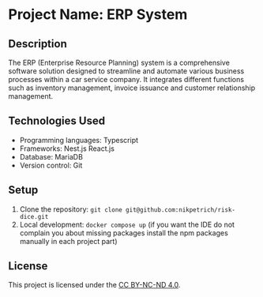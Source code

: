 # Project Name: ERP System

## Description

The ERP (Enterprise Resource Planning) system is a comprehensive software solution designed to streamline and automate various business processes within a car service company. It integrates different functions such as inventory management, invoice issuance and customer relationship management.

## Technologies Used

- Programming languages: Typescript
- Frameworks: Nest.js React.js
- Database: MariaDB
- Version control: Git

## Setup

1. Clone the repository: `git clone git@github.com:nikpetrich/risk-dice.git`
2. Local development: `docker compose up` (if you want the IDE do not complain you about missing packages install the npm packages manually in each project part)

## License

This project is licensed under the [CC BY-NC-ND 4.0](LICENSE).
